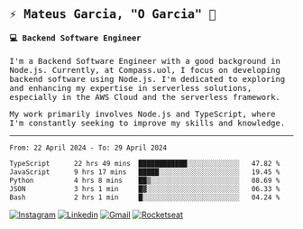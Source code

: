 
<samp>
  
## ⚡ Mateus Garcia, "O Garcia" :rocket: 
  

#### 💻 Backend Software Engineer

I'm a Backend Software Engineer with a good background in Node.js. Currently, at Compass.uol, I focus on developing backend software using Node.js. I'm dedicated to exploring and enhancing my expertise in serverless solutions, especially in the AWS Cloud and the serverless framework.

My work primarily involves Node.js and TypeScript, where I'm constantly seeking to improve my skills and knowledge.

---

<!--START_SECTION:waka-->

```txt
From: 22 April 2024 - To: 29 April 2024

TypeScript      22 hrs 49 mins  ████████████░░░░░░░░░░░░░   47.82 %
JavaScript      9 hrs 17 mins   █████░░░░░░░░░░░░░░░░░░░░   19.45 %
Python          4 hrs 8 mins    ██▒░░░░░░░░░░░░░░░░░░░░░░   08.69 %
JSON            3 hrs 1 min     █▓░░░░░░░░░░░░░░░░░░░░░░░   06.33 %
Bash            2 hrs 1 min     █░░░░░░░░░░░░░░░░░░░░░░░░   04.24 %
```

<!--END_SECTION:waka-->
  
</samp>

[![Instagram](https://img.shields.io/badge/-Mateus%20Garcia-c080ff?style=flat-square&labelColor=c080ff&logo=instagram&logoColor=white&link=https://www.instagram.com/mpg.x)](https://www.instagram.com/mpg.x) 
[![Linkedin](https://img.shields.io/badge/-Mateus%20Garcia-c080ff?style=flat-square&logo=Linkedin&logoColor=white&link=https://www.linkedin.com/in/mpgxc)](https://www.linkedin.com/in/mateusogarcia) 
[![Gmail](https://img.shields.io/badge/-mpgx5.c@gmail.com-c080ff?style=flat-square&logo=Gmail&logoColor=white&link=mailto:diego.schell.f@gmail.com)](mailto:mpgx5.c@gmail.com)
[![Rocketseat](https://img.shields.io/badge/-Rocketseat%20Profile-c080ff?style=flat-square&labelColor=c080ff&logoColor=white&link=https://app.rocketseat.com.br/me/mpgxc)](https://app.rocketseat.com.br/me/mpgxc)
